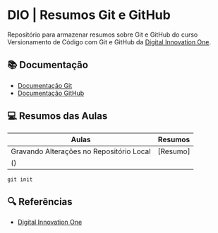 # DIO | Resumos Git e GitHub

Repositório para armazenar resumos sobre Git e GitHub
do curso Versionamento de Código com Git e GitHub da 
[Digital Innovation One](https://www.dio.ne/).

## 📚 Documentação
- [Documentação Git](https://git-scm.com/doc)
- [Documentação GitHub](https://docs.github.com/)

## 💻 Resumos das Aulas

| Aulas | Resumos |
|------|---------|
| Gravando Alterações no Repositório Local | [Resumo]
() |

```
git init
```

## 🔍 Referências
- [Digital Innovation One]()

